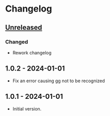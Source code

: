# Changelog

## [Unreleased]

### Changed

- Rework changelog

## 1.0.2 - 2024-01-01

- Fix an error causing gg not to be recognized

## 1.0.1 - 2024-01-01

- Initial version.

[Unreleased]: https://github.com/inlavigo/gg_install_gg/compare/1.0.2...HEAD
